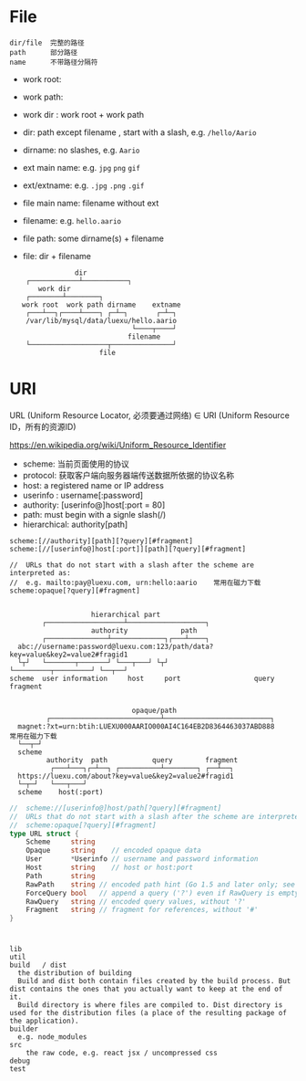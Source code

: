 # File
    dir/file  完整的路径
    path      部分路径
    name      不带路径分隔符
    
* work root:    <VARIABLE>
* work path:    <CONSTANT>
* work dir :    work root + work path
* dir:          path except filename , start with a slash, e.g. `/hello/Aario`
* dirname:      no slashes, e.g. `Aario`

* ext main name:  e.g. `jpg` `png` `gif`
* ext/extname:  e.g. `.jpg` `.png` `.gif`

* file main name:   filename without ext
* filename:     e.g. `hello.aario`
* file path:    <CONSTANT> some dirname(s) + filename
* file:         dir + filename
```
                dir
    ┌────────────┴───────────┐
       work dir
    ┌────────┴────────┐
   work root  work path dirname    extname
    ┌───┴──┐┌────┴────┐ ┌─┴─┐       ┌─┴─┐
    /var/lib/mysql/data/luexu/hello.aario
                              └────┬────┘ 
                             filename
    └───────────────────┬───────────────┘  
                      file

```

# URI
URL (Uniform Resource Locator, 必须要通过网络) ∈ URI (Uniform Resource ID，所有的资源ID)

https://en.wikipedia.org/wiki/Uniform_Resource_Identifier

* scheme:   当前页面使用的协议
* protocol: 获取客户端向服务器端传送数据所依据的协议名称
* host:  a registered name or IP address
* userinfo :  username[:password]
* authority:  [userinfo@]host[:port = 80]
* path:   must begin with a signle slash(/)
* hierarchical: authority[path]
```
scheme:[//authority][path][?query][#fragment]
scheme:[//[userinfo@]host[:port]][path][?query][#fragment]

//	URLs that do not start with a slash after the scheme are interpreted as:
//	e.g. mailto:pay@luexu.com, urn:hello:aario    常用在磁力下载
scheme:opaque[?query][#fragment]

```


```

                    hierarchical part
        ┌───────────────────┴───────────────────┐
                    authority             path
        ┌───────────────┴─────────────┐┌───┴────┐
  abc://username:password@luexu.com:123/path/data?key=value&key2=value2#fragid1
  └┬┘   └───────┬───────┘ └───┬───┘ └┬┘           └─────────┬─────────┘ └──┬──┘
scheme  user information     host     port                  query         fragment


                              opaque/path
         ┌───────────────────────────┴──────────────────────────┐
  magnet:?xt=urn:btih:LUEXU000AARIO000AI4C164EB2D8364463037ABD888      常用在磁力下载
  └──┬─┘
  scheme
         authority  path           query        fragment
          ┌───┴───┐┌─┴──┐ ┌──────────┴────────┐ ┌──┴──┐
  https://luexu.com/about?key=value&key2=value2#fragid1
  └─┬─┘   └───┬───┘     
  scheme    host(:port)           
```



```go
//	scheme://[userinfo@]host/path[?query][#fragment]
//	URLs that do not start with a slash after the scheme are interpreted as:
//	scheme:opaque[?query][#fragment]
type URL struct {
	Scheme     string
	Opaque     string    // encoded opaque data
	User       *Userinfo // username and password information
	Host       string    // host or host:port
	Path       string
	RawPath    string // encoded path hint (Go 1.5 and later only; see EscapedPath method)
	ForceQuery bool   // append a query ('?') even if RawQuery is empty
	RawQuery   string // encoded query values, without '?'
	Fragment   string // fragment for references, without '#'
}
```
#
```
lib
util
build   / dist  
  the distribution of building
  Build and dist both contain files created by the build process. But dist contains the ones that you actually want to keep at the end of it.
  Build directory is where files are compiled to. Dist directory is used for the distribution files (a place of the resulting package of the application).
builder
  e.g. node_modules
src
    the raw code, e.g. react jsx / uncompressed css
debug
test
```



